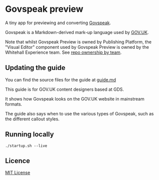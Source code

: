 # Govspeak preview

A tiny app for previewing and converting [Govspeak](https://github.com/alphagov/govspeak).

Govspeak is a Markdown-derived mark-up language used by [GOV.UK](https://github.com/alphagov).

Note that whilst Govspeak Preview is owned by Publishing Platform, the "Visual Editor" component used by Govspeak Preview is owned by the Whitehall Experience team. See [repo ownership by team](https://docs.publishing.service.gov.uk/repos.html#repos-by-team).

## Updating the guide

You can find the source files for the guide at [guide.md](app/assets/markdown/guide.md)

This guide is for GOV.UK content designers based at GDS.

It shows how Govspeak looks on the GOV.UK website in mainstream formats.

The guide also says when to use the various types of Govspeak, such as the different callout styles.

## Running locally

```
./startup.sh --live
```

## Licence

[MIT License](LICENCE)
